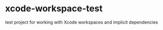 xcode-workspace-test
====================

test project for working with Xcode workspaces and implicit dependencies

